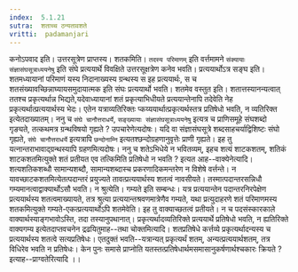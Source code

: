 ```yaml
---
index:  5.1.21
sutra:  शताच्च ठन्यतावशते
vritti:  padamanjari
---
```


कनोऽपवाद इति। उत्तरसूत्रेण प्राप्तस्य।
शतकमिति। `तदस्य परिमाणम्` इति वर्त्तमामने `संक्यायाः संज्ञासंघसूत्राध्ययनेषु` इति संघे प्रत्ययार्थे विवक्षिते उत्तरसूक्षत्रेण कनेव भवति। प्रत्ययार्थोऽत्र सङ्घ इति। शतमध्यायानां परिमाणं यस्य निदानाख्यस्य ग्रन्थस्य स इह प्रत्ययार्थः, स च शतसंख्यावच्छिन्नाघ्यायसमुदायात्मक इति संघः प्रत्ययार्थो भवति। शतमेव वस्तुत इति। शतात्तस्यानन्यत्वात् ततश्च प्रकृत्यर्थान्न भिद्यते,यदेवाध्यायानां शतं प्रकृत्याभिधीयते प्रत्ययान्तेनापि तदेवेति नेह प्रकृत्यर्थात्प्रत्ययार्थस्य भेदः। एतेन यत्राव्यतिरिक्तः प्कय्ययार्थात्प्रकृत्यर्थस्तत्र प्रतिषेधो भवति, न व्यतिरिक्त इत्येतदाख्यातम्। ननु च `संघे चानौत्तराधर्ये`, `सङ्ख्यायाः संज्ञासंघसूत्राध्ययनेषु` इत्यत्र च प्राणिसमूहे संघशब्दो गृङ्यते, तत्कथमत्र ग्रन्थविषयो गृह्यते ? उपचारेणेत्यदोषः। यदि वा संज्ञासंघसूत्रे शब्दसाहचर्याद्विशिष्टः संघो गृह्यते, `संघे चानौत्तराधर्ये` इत्यत्रापि `छन्दोनाम्नि` इत्यतश्छन्दोग्रहणानुवृत्तेः प्राणी गृह्यते। इह तु  यत्नान्तराभावाद्ग्रन्थस्यापि ग्रहणमित्यदोषः। ननु च शतेऽभिधेये न भवितव्यम्, इहच शत्यं शाटकशतम्, शतिकं शाटकशतमित्युक्ते शतं प्रतीयत एव तत्किमिति प्रतिषेधो न भवति ? इत्यत आह--वाक्येनेत्यादि। शत्यशतिकशब्धौ सामान्यशब्दौ, सामान्यशब्दास्च प्रकरणादिकमन्तरेण न विशेषे वर्त्तन्ते। न यावच्छाटकशतमित्येतत्पदान्तरं प्रयुज्यते तावत्प्रत्ययार्थस्य शतत्वं नावसीयते। तस्मात्पदान्तरसन्निधौ गम्यमानत्वाद्वाक्यार्थोऽसौ भवति। न श्रुत्येति। गम्यते इति सम्बन्धः। यत्र प्रत्ययान्तेन पदान्तरनिरपेक्षेण प्रत्ययार्थस्य शतत्वमाख्यायते, तत्र श्रुत्या प्रत्ययान्तश्रवणमात्रेणैव गम्यते, यथा प्रत्युदाहरणे शतं परिमाणमस्य शतकमित्युक्ते गम्यते-एकत्प्रत्ययार्थोऽपि शतमेवेति। इह तु वाक्याच्छतत्वं प्रतीयते। न च पदसंस्कारकाले वाक्यार्थस्याङ्गभावोऽस्ति, तदा तस्यानुपथानात्। प्रकृत्यर्थादव्यतिरिक्ते प्रत्ययार्थे प्रतिषेधो भवति, न ह्यतिरिक्ते वाक्यगम्य इत्येतदाप्तवचनेन द्रढयितुमाह--तथा चोक्तमित्यादि। शतप्रतिषेधे कर्त्तव्ये प्रकृत्यर्थादन्यस्य च प्रत्ययार्थस्य शतत्वे सत्यप्रतिषेधः। एतदुक्तं भवति--यत्रान्यत् प्रकृत्यर्थं शतम्, अन्यत्प्रत्ययार्थशतम्, तत्र विधिरेव भवति न प्रतिषेधः।
केन पुनः समासे प्राप्नोति यतस्तत्प्रतिषेधार्थमसमासानुकर्षणार्थश्चकारः क्रियते ? इत्याह--प्राग्वतेरित्यादि ।।

